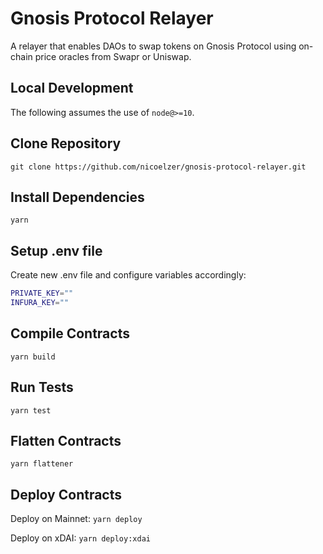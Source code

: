 # Gnosis Protocol Relayer

A relayer that enables DAOs to swap tokens on Gnosis Protocol using on-chain price oracles from Swapr or Uniswap.

## Local Development

The following assumes the use of `node@>=10`.

## Clone Repository

`git clone https://github.com/nicoelzer/gnosis-protocol-relayer.git`

## Install Dependencies

`yarn`

## Setup .env file

Create new .env file and configure variables accordingly:
```bash
PRIVATE_KEY=""
INFURA_KEY=""
```

## Compile Contracts

`yarn build`

## Run Tests

`yarn test`

## Flatten Contracts

`yarn flattener`

## Deploy Contracts

Deploy on Mainnet:
`yarn deploy`

Deploy on xDAI:
`yarn deploy:xdai`